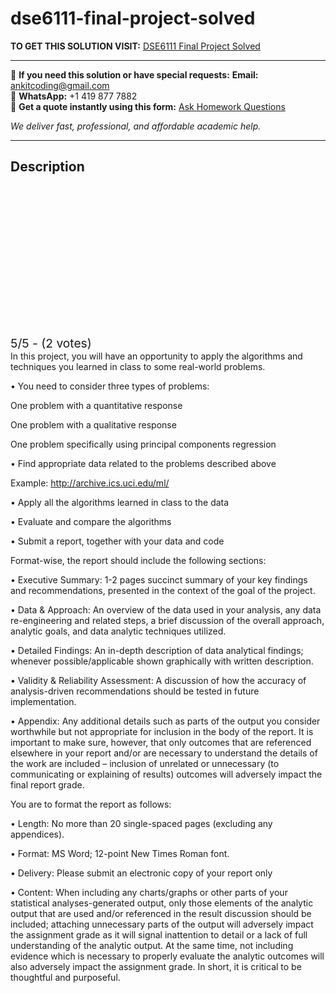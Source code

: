 # dse6111-final-project-solved
**TO GET THIS SOLUTION VISIT:** [DSE6111 Final Project Solved](https://www.ankitcodinghub.com/product/dse6111-solved/)


---

📩 **If you need this solution or have special requests:** **Email:** ankitcoding@gmail.com  
📱 **WhatsApp:** +1 419 877 7882  
📄 **Get a quote instantly using this form:** [Ask Homework Questions](https://www.ankitcodinghub.com/services/ask-homework-questions/)

*We deliver fast, professional, and affordable academic help.*

---

<h2>Description</h2>



<div class="kk-star-ratings kksr-auto kksr-align-center kksr-valign-top" data-payload="{&quot;align&quot;:&quot;center&quot;,&quot;id&quot;:&quot;117415&quot;,&quot;slug&quot;:&quot;default&quot;,&quot;valign&quot;:&quot;top&quot;,&quot;ignore&quot;:&quot;&quot;,&quot;reference&quot;:&quot;auto&quot;,&quot;class&quot;:&quot;&quot;,&quot;count&quot;:&quot;2&quot;,&quot;legendonly&quot;:&quot;&quot;,&quot;readonly&quot;:&quot;&quot;,&quot;score&quot;:&quot;5&quot;,&quot;starsonly&quot;:&quot;&quot;,&quot;best&quot;:&quot;5&quot;,&quot;gap&quot;:&quot;4&quot;,&quot;greet&quot;:&quot;Rate this product&quot;,&quot;legend&quot;:&quot;5\/5 - (2 votes)&quot;,&quot;size&quot;:&quot;24&quot;,&quot;title&quot;:&quot;DSE6111 Final Project Solved&quot;,&quot;width&quot;:&quot;138&quot;,&quot;_legend&quot;:&quot;{score}\/{best} - ({count} {votes})&quot;,&quot;font_factor&quot;:&quot;1.25&quot;}">

<div class="kksr-stars">

<div class="kksr-stars-inactive">
            <div class="kksr-star" data-star="1" style="padding-right: 4px">


<div class="kksr-icon" style="width: 24px; height: 24px;"></div>
        </div>
            <div class="kksr-star" data-star="2" style="padding-right: 4px">


<div class="kksr-icon" style="width: 24px; height: 24px;"></div>
        </div>
            <div class="kksr-star" data-star="3" style="padding-right: 4px">


<div class="kksr-icon" style="width: 24px; height: 24px;"></div>
        </div>
            <div class="kksr-star" data-star="4" style="padding-right: 4px">


<div class="kksr-icon" style="width: 24px; height: 24px;"></div>
        </div>
            <div class="kksr-star" data-star="5" style="padding-right: 4px">


<div class="kksr-icon" style="width: 24px; height: 24px;"></div>
        </div>
    </div>

<div class="kksr-stars-active" style="width: 138px;">
            <div class="kksr-star" style="padding-right: 4px">


<div class="kksr-icon" style="width: 24px; height: 24px;"></div>
        </div>
            <div class="kksr-star" style="padding-right: 4px">


<div class="kksr-icon" style="width: 24px; height: 24px;"></div>
        </div>
            <div class="kksr-star" style="padding-right: 4px">


<div class="kksr-icon" style="width: 24px; height: 24px;"></div>
        </div>
            <div class="kksr-star" style="padding-right: 4px">


<div class="kksr-icon" style="width: 24px; height: 24px;"></div>
        </div>
            <div class="kksr-star" style="padding-right: 4px">


<div class="kksr-icon" style="width: 24px; height: 24px;"></div>
        </div>
    </div>
</div>


<div class="kksr-legend" style="font-size: 19.2px;">
            5/5 - (2 votes)    </div>
    </div>
In this project, you will have an opportunity to apply the algorithms and techniques you learned in class to some real-world problems.

• You need to consider three types of problems:

One problem with a quantitative response

One problem with a qualitative response

One problem specifically using principal components regression

• Find appropriate data related to the problems described above

Example: http://archive.ics.uci.edu/ml/

• Apply all the algorithms learned in class to the data

• Evaluate and compare the algorithms

• Submit a report, together with your data and code

Format-wise, the report should include the following sections:

• Executive Summary: 1-2 pages succinct summary of your key findings and recommendations, presented in the context of the goal of the project.

• Data &amp; Approach: An overview of the data used in your analysis, any data re-engineering and related steps, a brief discussion of the overall approach, analytic goals, and data analytic techniques utilized.

• Detailed Findings: An in-depth description of data analytical findings; whenever possible/applicable shown graphically with written description.

• Validity &amp; Reliability Assessment: A discussion of how the accuracy of analysis-driven recommendations should be tested in future implementation.

• Appendix: Any additional details such as parts of the output you consider worthwhile but not appropriate for inclusion in the body of the report. It is important to make sure, however, that only outcomes that are referenced elsewhere in your report and/or are necessary to understand the details of the work are included – inclusion of unrelated or unnecessary (to communicating or explaining of results) outcomes will adversely impact the final report grade.

You are to format the report as follows:

• Length: No more than 20 single-spaced pages (excluding any appendices).

• Format: MS Word; 12-point New Times Roman font.

• Delivery: Please submit an electronic copy of your report only

• Content: When including any charts/graphs or other parts of your statistical analyses-generated output, only those elements of the analytic output that are used and/or referenced in the result discussion should be included; attaching unnecessary parts of the output will adversely impact the assignment grade as it will signal inattention to detail or a lack of full understanding of the analytic output. At the same time, not including evidence which is necessary to properly evaluate the analytic outcomes will also adversely impact the assignment grade. In short, it is critical to be thoughtful and purposeful.
